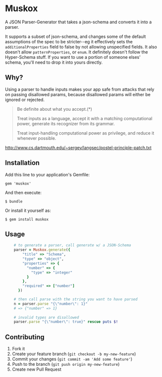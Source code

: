 # Muskox

A JSON Parser-Generator that takes a json-schema and converts it into a parser.

It supports a subset of json-schema, and changes some of the default assumptions of the spec to be stricter--eg it effectively sets the `additionalProperties` field to false by not allowing unspecified fields. It also doesn't allow `patternProperties`, or `enum`. It definitely doesn't follow the Hyper-Schema stuff. If you want to use a portion of someone elses' schema, you'll need to drop it into yours directly.

## Why?

Using a parser to handle inputs makes your app safe from attacks that rely on passing disallowed params, because disallowed params will either be ignored or rejected.

> Be definite about what you accept.(*) 
>
> Treat inputs as a language, accept it with a matching computational
> power, generate its recognizer from its grammar.
>
> Treat input-handling computational power as privilege, and reduce it
> whenever possible.

http://www.cs.dartmouth.edu/~sergey/langsec/postel-principle-patch.txt

## Installation

Add this line to your application's Gemfile:

    gem 'muskox'

And then execute:

    $ bundle

Or install it yourself as:

    $ gem install muskox

## Usage

```ruby
    # to generate a parser, call generate w/ a JSON-Schema
    parser = Muskox.generate({
        "title" => "Schema",
        "type" => "object",
        "properties" => {
          "number" => {
            "type" => "integer"
          }
        },
        "required" => ["number"]
      })

    # then call parse with the string you want to have parsed
    n = parser.parse "{\"number\": 1}"
    # => {"number" => 1}
    
    # invalid types are disallowed
    parser.parse "{\"number\": true}" rescue puts $!
```

## Contributing

1. Fork it
2. Create your feature branch (`git checkout -b my-new-feature`)
3. Commit your changes (`git commit -am 'Add some feature'`)
4. Push to the branch (`git push origin my-new-feature`)
5. Create new Pull Request
